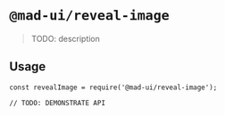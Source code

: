 # `@mad-ui/reveal-image`

> TODO: description

## Usage

```
const revealImage = require('@mad-ui/reveal-image');

// TODO: DEMONSTRATE API
```
